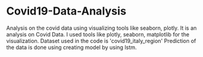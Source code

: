 # Covid19-Data-Analysis
 Analysis on the covid data using visualizing tools like seaborn, plotly. 
It is an analysis on Covid Data. I used tools like plotly, seaborn, matplotlib for the visualization.
Dataset used in the code is 'covid19_italy_region'
Prediction of the data is done using creating model by using lstm.
